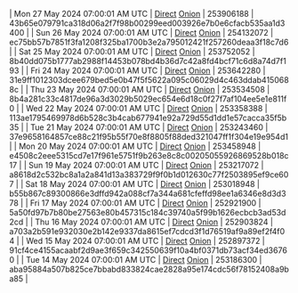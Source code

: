 | Mon 27 May 2024 07:00:01 AM UTC | [Direct](https://oshi.at/ZvmL) [Onion](http://5ety7tpkim5me6eszuwcje7bmy25pbtrjtue7zkqqgziljwqy3rrikqd.onion/ZvmL) | 253906188 | 43b65e079791ca318d06a2f7f98b00299eed003926e7b0e6cfacb535aa1d3400 | 
| Sun 26 May 2024 07:00:01 AM UTC | [Direct](https://oshi.at/Pivv) [Onion](http://5ety7tpkim5me6eszuwcje7bmy25pbtrjtue7zkqqgziljwqy3rrikqd.onion/Pivv) | 254132072 | ec75bb57b7851f3fa1208f325ba1700b3e2a795012421f257260deaa3f18c7d6 | 
| Sat 25 May 2024 07:00:01 AM UTC | [Direct](https://oshi.at/TZcQ) [Onion](http://5ety7tpkim5me6eszuwcje7bmy25pbtrjtue7zkqqgziljwqy3rrikqd.onion/TZcQ) | 253752052 | 8b40dd075b1777ab2988f14453b078bd4b36d7c42a8fd4bcf71c6d8a74d7f193 | 
| Fri 24 May 2024 07:00:01 AM UTC | [Direct](https://oshi.at/UMcz) [Onion](http://5ety7tpkim5me6eszuwcje7bmy25pbtrjtue7zkqqgziljwqy3rrikqd.onion/UMcz) | 253642280 | 31e9ff1012303dcee679bed5e0b47f5f5622a095c06029d4c463ddab4150688c | 
| Thu 23 May 2024 07:00:01 AM UTC | [Direct](https://oshi.at/zEZm) [Onion](http://5ety7tpkim5me6eszuwcje7bmy25pbtrjtue7zkqqgziljwqy3rrikqd.onion/zEZm) | 253534508 | 8b4a281c33c4817de96a3d3029b5029ec654e6d18c0f27f7af104ee5e1e811f0 | 
| Wed 22 May 2024 07:00:01 AM UTC | [Direct](https://oshi.at/vDio) [Onion](http://5ety7tpkim5me6eszuwcje7bmy25pbtrjtue7zkqqgziljwqy3rrikqd.onion/vDio) | 253358388 | 113ae1795469978d6b528c3b4cab677941e92a729d55d1dd1e57cacca35f5b35 | 
| Tue 21 May 2024 07:00:01 AM UTC | [Direct](https://oshi.at/isjg) [Onion](http://5ety7tpkim5me6eszuwcje7bmy25pbtrjtue7zkqqgziljwqy3rrikqd.onion/isjg) | 253243460 | 37e9658164857ce88c21f95b55f70e8f8805f88ded321047ff1f304e19e954d1 | 
| Mon 20 May 2024 07:00:01 AM UTC | [Direct](https://oshi.at/Tiyt) [Onion](http://5ety7tpkim5me6eszuwcje7bmy25pbtrjtue7zkqqgziljwqy3rrikqd.onion/Tiyt) | 253458948 | e4508c2eee5315cd7e17f961e5751f9b263e8c8c00205055926869528b018c17 | 
| Sun 19 May 2024 07:00:01 AM UTC | [Direct](https://oshi.at/PmXU) [Onion](http://5ety7tpkim5me6eszuwcje7bmy25pbtrjtue7zkqqgziljwqy3rrikqd.onion/PmXU) | 253217072 | a8618d2c532bc8a1a2a841d13a383729f9f0b1d012630c77f2503895ef9ce607 | 
| Sat 18 May 2024 07:00:01 AM UTC | [Direct](https://oshi.at/jfYL) [Onion](http://5ety7tpkim5me6eszuwcje7bmy25pbtrjtue7zkqqgziljwqy3rrikqd.onion/jfYL) | 253018948 | b55b867c89300866e3dffd942a088cf7a344a681cfeffd98ee1a6346e8d3d378 | 
| Fri 17 May 2024 07:00:01 AM UTC | [Direct](https://oshi.at/EGgk) [Onion](http://5ety7tpkim5me6eszuwcje7bmy25pbtrjtue7zkqqgziljwqy3rrikqd.onion/EGgk) | 252921900 | 5a50fd97b7b80be27563e80b457315c184c39740a5f99b1626ecbcb3ad53d2cd | 
| Thu 16 May 2024 07:00:01 AM UTC | [Direct](https://oshi.at/tTxf) [Onion](http://5ety7tpkim5me6eszuwcje7bmy25pbtrjtue7zkqqgziljwqy3rrikqd.onion/tTxf) | 252903824 | a703a2b591e932030e2b142e9337da8615ef7cdcd3f1d76519af9a89ef2f4f04 | 
| Wed 15 May 2024 07:00:01 AM UTC | [Direct](https://oshi.at/HDRx) [Onion](http://5ety7tpkim5me6eszuwcje7bmy25pbtrjtue7zkqqgziljwqy3rrikqd.onion/HDRx) | 252897372 | 91cf4ce4155acaabf2d9ae3f659c342550639f10a4bf0371db73acf34ed36760 | 
| Tue 14 May 2024 07:00:01 AM UTC | [Direct](https://oshi.at/sDUM) [Onion](http://5ety7tpkim5me6eszuwcje7bmy25pbtrjtue7zkqqgziljwqy3rrikqd.onion/sDUM) | 253186300 | aba95884a507b825ce7bbabd833824cae2828a95e174cdc56f78152408a9ba85 | 

